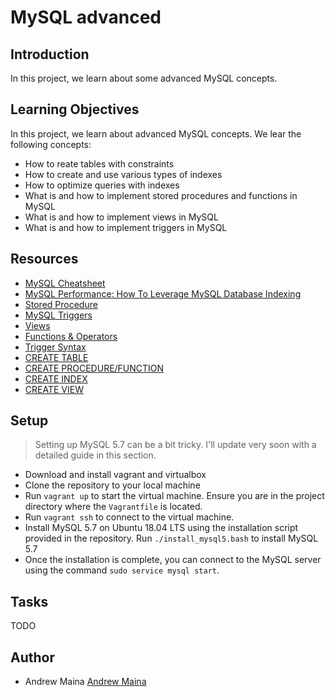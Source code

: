 # MySQL advanced

## Introduction

In this project, we learn about some advanced MySQL concepts. 

## Learning Objectives


In this project, we learn about advanced MySQL concepts. We lear the following concepts:

- How to reate tables with constraints
- How to create and use various types of indexes
- How to optimize queries with indexes
- What is and how to implement stored procedures and functions in MySQL
- What is and how to implement views in MySQL
- What is and how to implement triggers in MySQL

## Resources

- [MySQL Cheatsheet](https://devhints.io/mysql)
- [MySQL Performance: How To Leverage MySQL Database Indexing](https://www.liquidweb.com/kb/mysql-optimization-how-to-leverage-mysql-database-indexing/)
- [Stored Procedure](https://www.w3resource.com/mysql/mysql-procedure.php)
- [MySQL Triggers](https://www.w3resource.com/mysql/mysql-triggers.php)
- [Views](https://www.w3resource.com/mysql/mysql-views.php)
- [Functions & Operators](https://dev.mysql.com/doc/refman/5.7/en/functions.html)
- [Trigger Syntax](https://dev.mysql.com/doc/refman/5.7/en/trigger-syntax.html)
- [CREATE TABLE](https://dev.mysql.com/doc/refman/5.7/en/create-table.html)
- [CREATE PROCEDURE/FUNCTION](https://dev.mysql.com/doc/refman/5.7/en/create-procedure.html)
- [CREATE INDEX](https://dev.mysql.com/doc/refman/5.7/en/create-index.html)
- [CREATE VIEW](https://dev.mysql.com/doc/refman/5.7/en/create-view.html)


## Setup

> Setting up MySQL 5.7 can be a bit tricky. I'll update very soon with a detailed guide in this section.
- Download and install vagrant and virtualbox
- Clone the repository to your local machine
- Run `vagrant up` to start the virtual machine. Ensure you are in the project directory where the `Vagrantfile` is located.
- Run `vagrant ssh` to connect to the virtual machine.
- Install MySQL 5.7 on Ubuntu 18.04 LTS using the installation script provided in the repository. Run `./install_mysql5.bash` to install MySQL 5.7
- Once the installation is complete, you can connect to the MySQL server using the command `sudo service mysql start`.

## Tasks

TODO

## Author

- Andrew Maina [Andrew Maina](https://github.com/KingMaina)
